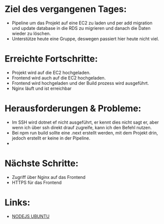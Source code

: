# Ziel des vergangenen Tages:
- Pipeline um das Projekt auf eine EC2 zu laden und per add migration und update database in die RDS zu migrieren und danach die Daten wieder zu löschen.
- Unterstütze heute eine Gruppe, deswegen passiert hier heute nicht viel.

# Erreichte Fortschritte:
- Projekt wird auf die EC2 hochgeladen.
- Frontend wird auch auf die EC2 hochgeladen.
- Frontend wird hochgeladen und der Build prozess wird ausgeführt.
- Nginx läuft und ist erreichbar

# Herausforderungen & Probleme:
- Im SSH wird dotnet ef nicht ausgeführt, er kennt dies nicht sagt er, aber wenn ich über ssh direkt drauf zugreife, kann ich den Befehl nutzen.
- Bei npm run build sollte eine .next erstellt werden, mit dem Projekt drin, jedoch erstellt er keine in der Pipeline.
- 

# Nächste Schritte:
- Zugriff über Nginx auf das Frontend
- HTTPS für das Frontend

# Links:
- [NODEJS UBUNTU](https://www.digitalocean.com/community/tutorials/how-to-install-node-js-on-ubuntu-22-04)